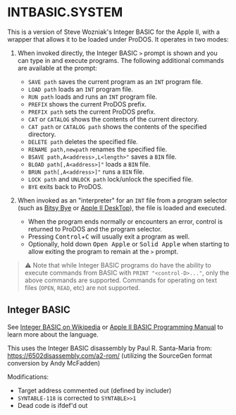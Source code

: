 # INTBASIC.SYSTEM

This is a version of Steve Wozniak's Integer BASIC for the Apple II, with a wrapper that allows it to be loaded under ProDOS. It operates in two modes:

1. When invoked directly, the Integer BASIC `>` prompt is shown and you can type in and execute programs. The following additional commands are available at the prompt:

   * `SAVE path` saves the current program as an `INT` program file.
   * `LOAD path` loads an `INT` program file.
   * `RUN path` loads and runs an `INT` program file.
   * `PREFIX` shows the current ProDOS prefix.
   * `PREFIX path` sets the current ProDOS prefix.
   * `CAT` or `CATALOG` shows the contents of the current directory.
   * `CAT path` or `CATALOG path` shows the contents of the specified directory.
   * `DELETE path` deletes the specified file.
   * `RENAME path,newpath` renames the specified file.
   * `BSAVE path,A<address>,L<length>"` saves a `BIN` file.
   * `BLOAD path[,A<address>]"` loads a `BIN` file.
   * `BRUN path[,A<address>]"` runs a `BIN` file.
   * `LOCK path` and `UNLOCK path` lock/unlock the specified file.
   * `BYE` exits back to ProDOS.

2. When invoked as an "interpreter" for an `INT` file from a program selector (such as [Bitsy Bye](https://prodos8.com/bitsy-bye/) or [Apple II DeskTop](https://a2desktop.com)), the file is loaded and executed.

   * When the program ends normally or encounters an error, control is returned to ProDOS and the program selector.
   * Pressing <kbd>Control</kbd>+<kbd>C</kbd> will usually exit a program as well.
   * Optionally, hold down <kbd>Open Apple</kbd> or <kbd>Solid Apple</kbd> when starting to allow exiting the program to remain at the `>` prompt.

> ⚠️ Note that while Integer BASIC programs do have the ability to execute commands from BASIC with `PRINT "<control-D>..."`, only the above commands are supported. Commands for operating on text files (`OPEN`, `READ`, etc) are not supported.

## Integer BASIC

See [Integer BASIC on Wikipedia](https://en.wikipedia.org/wiki/Integer_BASIC) or [Apple II BASIC Programming Manual](http://cini.classiccmp.org/pdf/Apple/Apple%20II%20Basic%20Programming%20Manual.pdf) to learn more about the language.

This uses the Integer BASIC disassembly by Paul R. Santa-Maria from: https://6502disassembly.com/a2-rom/ (utilizing the SourceGen format conversion by Andy McFadden)

Modifications:

* Target address commented out (defined by includer)
* `SYNTABLE-118` is corrected to `SYNTABLE>>1`
* Dead code is ifdef'd out
